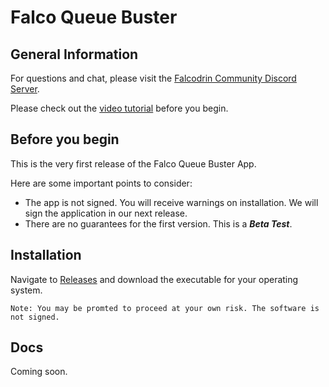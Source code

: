 # Falco Queue Buster

## General Information

For questions and chat, please visit the [Falcodrin Community Discord Server](https://discord.gg/falcodrin).

Please check out the [video tutorial](https://www.youtube.com/watch?v=2tH7CHB3kk0) before you begin.

## Before you begin

This is the very first release of the Falco Queue Buster App.

Here are some important points to consider:

- The app is not signed. You will receive warnings on installation. We will sign the application in our next release.
- There are no guarantees for the first version. This is a **_Beta Test_**.

## Installation

Navigate to [Releases](https://github.com/stuartmackenzie/falco-queue-app-dev/releases) and download the executable for your operating system.

`Note: You may be promted to proceed at your own risk. The software is not signed.`

## Docs

Coming soon.
